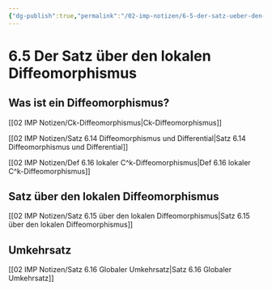 ```yaml
---
{"dg-publish":true,"permalink":"/02-imp-notizen/6-5-der-satz-ueber-den-lokalen-diffeomorphismus/"}
---
```


# 6.5 Der Satz über den lokalen Diffeomorphismus

## Was ist ein Diffeomorphismus? 
[[02 IMP Notizen/Ck-Diffeomorphismus|Ck-Diffeomorphismus]]

[[02 IMP Notizen/Satz 6.14 Diffeomorphismus und Differential|Satz 6.14 Diffeomorphismus und Differential]]

[[02 IMP Notizen/Def 6.16 lokaler C^k-Diffeomorphismus|Def 6.16 lokaler C^k-Diffeomorphismus]]

## Satz über den lokalen Diffeomorphismus
[[02 IMP Notizen/Satz 6.15 über den lokalen Diffeomorphismus|Satz 6.15 über den lokalen Diffeomorphismus]]

## Umkehrsatz
[[02 IMP Notizen/Satz 6.16 Globaler Umkehrsatz|Satz 6.16 Globaler Umkehrsatz]]